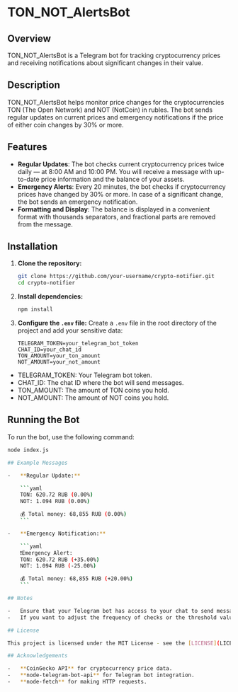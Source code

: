 # TON_NOT_AlertsBot

## Overview

TON_NOT_AlertsBot is a Telegram bot for tracking cryptocurrency prices and receiving notifications about significant changes in their value.

## Description

TON_NOT_AlertsBot helps monitor price changes for the cryptocurrencies TON (The Open Network) and NOT (NotCoin) in rubles. The bot sends regular updates on current prices and emergency notifications if the price of either coin changes by 30% or more.

## Features

-   **Regular Updates**: The bot checks current cryptocurrency prices twice daily — at 8:00 AM and 10:00 PM. You will receive a message with up-to-date price information and the balance of your assets.
-   **Emergency Alerts**: Every 20 minutes, the bot checks if cryptocurrency prices have changed by 30% or more. In case of a significant change, the bot sends an emergency notification.
-   **Formatting and Display**: The balance is displayed in a convenient format with thousands separators, and fractional parts are removed from the message.

## Installation

1. **Clone the repository:**

    ```bash
    git clone https://github.com/your-username/crypto-notifier.git
    cd crypto-notifier

    ```

2. **Install dependencies:**

    ```bash
    npm install

    ```

3. **Configure the `.env` file:**
   Create a `.env` file in the root directory of the project and add your sensitive data:
    ```env
    TELEGRAM_TOKEN=your_telegram_bot_token
    CHAT_ID=your_chat_id
    TON_AMOUNT=your_ton_amount
    NOT_AMOUNT=your_not_amount
    ```

-   TELEGRAM_TOKEN: Your Telegram bot token.
-   CHAT_ID: The chat ID where the bot will send messages.
-   TON_AMOUNT: The amount of TON coins you hold.
-   NOT_AMOUNT: The amount of NOT coins you hold.

## Running the Bot

To run the bot, use the following command:

````bash
node index.js

## Example Messages

-   **Regular Update:**

    ```yaml
    TON: 620.72 RUB (0.00%)
    NOT: 1.094 RUB (0.00%)

    💰 Total money: 68,855 RUB (0.00%)
    ```

-   **Emergency Notification:**

    ```yaml
    ❗️Emergency Alert:
    TON: 620.72 RUB (+35.00%)
    NOT: 1.094 RUB (-25.00%)

    💰 Total money: 68,855 RUB (+20.00%)
    ```

## Notes

-   Ensure that your Telegram bot has access to your chat to send messages.
-   If you want to adjust the frequency of checks or the threshold values, edit the relevant settings in the code.

## License

This project is licensed under the MIT License - see the [LICENSE](LICENSE) file for details.

## Acknowledgements

-   **CoinGecko API** for cryptocurrency price data.
-   **node-telegram-bot-api** for Telegram bot integration.
-   **node-fetch** for making HTTP requests.
````

